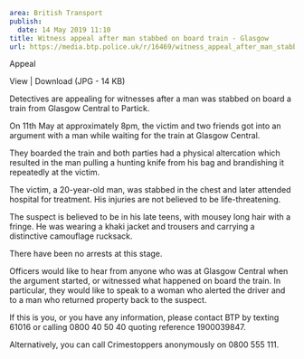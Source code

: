 ```yaml
area: British Transport
publish:
  date: 14 May 2019 11:10
title: Witness appeal after man stabbed on board train - Glasgow
url: https://media.btp.police.uk/r/16469/witness_appeal_after_man_stabbed_on_board_train_-
```

Appeal

View | Download (JPG - 14 KB)

Detectives are appealing for witnesses after a man was stabbed on board a train from Glasgow Central to Partick.

On 11th May at approximately 8pm, the victim and two friends got into an argument with a man while waiting for the train at Glasgow Central.

They boarded the train and both parties had a physical altercation which resulted in the man pulling a hunting knife from his bag and brandishing it repeatedly at the victim.

The victim, a 20-year-old man, was stabbed in the chest and later attended hospital for treatment. His injuries are not believed to be life-threatening.

The suspect is believed to be in his late teens, with mousey long hair with a fringe. He was wearing a khaki jacket and trousers and carrying a distinctive camouflage rucksack.

There have been no arrests at this stage.

Officers would like to hear from anyone who was at Glasgow Central when the argument started, or witnessed what happened on board the train. In particular, they would like to speak to a woman who alerted the driver and to a man who returned property back to the suspect.

If this is you, or you have any information, please contact BTP by texting 61016 or calling 0800 40 50 40 quoting reference 1900039847.

Alternatively, you can call Crimestoppers anonymously on 0800 555 111.
